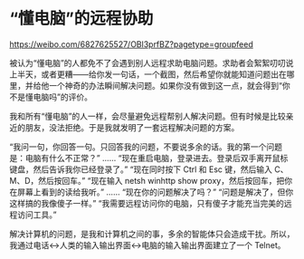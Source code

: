 # “懂电脑”的远程协助

https://weibo.com/6827625527/OBl3prfBZ?pagetype=groupfeed

被认为“懂电脑”的人都免不了会遇到别人远程求助电脑问题。求助者会絮絮叨叨说上半天，或者更糟——给你发一句话，一个截图，然后希望你就能知道问题出在哪里，并给他一个神奇的办法瞬间解决问题。如果你没有做到这一点，就会得到“你不是懂电脑吗”的评价。

我和所有“懂电脑”的人一样，会尽量避免远程帮别人解决问题。但有时候是比较亲近的朋友，没法拒绝。于是我就发明了一套远程解决问题的方案。

“我问一句，你回答一句。只回答我的问题，不要说多余的话。我的第一个问题是：电脑有什么不正常？”
……
“现在重启电脑，登录进去。登录后双手离开鼠标键盘，然后告诉我你已经登录了。”
“现在同时按下 Ctrl 和 Esc 键，然后输入 C、M、D，然后按回车。”
“现在输入 netsh winhttp show proxy，然后按回车，把你在屏幕上看到的读给我听。”
……
“现在你的问题解决了吗？”
“问题是解决了，但你这样搞的我像傻子一样。”
“我需要远程访问你的电脑，只有傻子才能充当完美的远程访问工具。”

解决计算机的问题，是我和计算机之间的事，多余的智能体只会造成干扰。所以，我通过电话<->人类的输入输出界面<->电脑的输入输出界面建立了一个 Telnet。